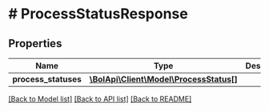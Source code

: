 # # ProcessStatusResponse

## Properties

Name | Type | Description | Notes
------------ | ------------- | ------------- | -------------
**process_statuses** | [**\BolApi\Client\Model\ProcessStatus[]**](ProcessStatus.md) |  |

[[Back to Model list]](../../README.md#models) [[Back to API list]](../../README.md#endpoints) [[Back to README]](../../README.md)
